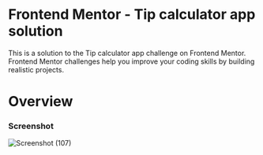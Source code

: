 # Frontend Mentor - Tip calculator app solution
This is a solution to the Tip calculator app challenge on Frontend Mentor. Frontend Mentor challenges help you improve your coding skills by building realistic projects.

# Overview 
 ### Screenshot

 ![Screenshot (107)](https://user-images.githubusercontent.com/114187011/212599332-7e71a328-c80e-4ca5-a085-5a3dc55f9a75.png)
